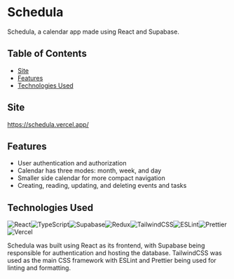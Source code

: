 # Schedula

Schedula, a calendar app made using React and Supabase.  

## Table of Contents  

- [Site](#site)
- [Features](#features)
- [Technologies Used](#technologies-used)

## Site  

<https://schedula.vercel.app/>

## Features

- User authentication and authorization
- Calendar has three modes: month, week, and day
- Smaller side calendar for more compact navigation
- Creating, reading, updating, and deleting events and tasks

## Technologies Used  

![React](https://img.shields.io/badge/react-%2320232a.svg?style=for-the-badge&logo=react&logoColor=%2361DAFB)![TypeScript](https://img.shields.io/badge/typescript-%23007ACC.svg?style=for-the-badge&logo=typescript&logoColor=white)![Supabase](https://img.shields.io/badge/Supabase-3ECF8E?style=for-the-badge&logo=supabase&logoColor=white)![Redux](https://img.shields.io/badge/redux-%23593d88.svg?style=for-the-badge&logo=redux&logoColor=white)![TailwindCSS](https://img.shields.io/badge/tailwindcss-%2338B2AC.svg?style=for-the-badge&logo=tailwind-css&logoColor=white)![ESLint](https://img.shields.io/badge/ESLint-4B3263?style=for-the-badge&logo=eslint&logoColor=white)![Prettier](https://img.shields.io/badge/prettier-1A2C34?style=for-the-badge&logo=prettier&logoColor=F7BA3E)![Vercel](https://img.shields.io/badge/vercel-%23000000.svg?style=for-the-badge&logo=vercel&logoColor=white)

Schedula was built using React as its frontend, with Supabase being responsible for authentication and hosting the database. TailwindCSS was used as the main CSS framework with ESLint and Prettier being used for linting and formatting.
